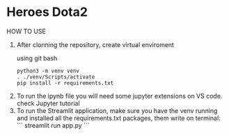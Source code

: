 # Heroes Dota2

HOW TO USE

<ol>
<li>
After clonning the repository, create virtual enviroment

using git bash
```
python3 -m venv venv
. ./venv/Scripts/activate
pip install -r requirements.txt
```
</li>

<li>
To run the ipynb file you will need some jupyter extensions on VS code.
check <a src='https://towardsdatascience.com/installing-jupyter-notebook-support-in-visual-studio-code-91887d644c5d#:~:text=First%2C%20launch%20your%20VS%20Code,Notebook%20on%20your%20VS%20Code.'>Jupyter tutorial</a>
</li>
<li>To run the Streamlit application, make sure you have the venv running and installed all the requirements.txt packages, them write on terminal:
```
streamlit run app.py
```</li>

</ol>
